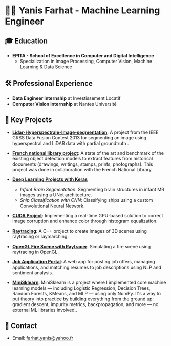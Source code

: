 👨‍💻 Yanis Farhat - Machine Learning Engineer
====================================================================

🎓 Education
------------

*   **EPITA - School of Excellence in Computer and Digital Intelligence**
    *   Specialization in Image Processing, Computer Vision, Machine Learning & Data Science

🛠️ Professional Experience
---------------------------

*   **Data Engineer Internship** at Investissement Locatif
*   **Computer Vision Internship** at Nantes Université

🚀 Key Projects
---------------

*   **[ Lidar-Hyperspectrale-Image-segmentation](https://github.com/Rickil/pixelClassifier_dataFusionContest)**: A project from the IEEE GRSS Data Fusion Contest 2013 for segmenting an image using hyperspectral and LiDAR data with partial groundtruth ​[](https://github.com/Rickil/pixelClassifier_dataFusionContest).
*   **[French national library project](https://github.com/Rickil/pfeeApp)**: A state of the art and benchmark of the existing object detection models to extract features from historical documents (drawings, writings, stamps, prints, photographs)​. This project was done in collaboration with the French National Library.
*   **[Deep Learning Projects with Keras](https://github.com/Rickil/keras_deep-learning)**
    
    *   _Infant Brain Segmentation_: Segmenting brain structures in infant MR images using a UNet architecture​[](https://github.com/Rickil/keras_deep-learning)​.
    *   _Ship Classification with CNN_: Classifying ships using a custom Convolutional Neural N​etwork[](https://github.com/Rickil/keras_deep-learning).
*   **[CUDA Project](https://github.com/Rickil/CUDA_project)**: Implementing a real-time GPU-based solution to correct image corruption and enhance color through histogram equalization​[](https://github.com/Rickil/CUDA_project)​.
    
*   **[Raytracing](https://github.com/Rickil/RayTracer)**: A C++ project to create images of 3D scenes using raytracing or raymarching​[](https://github.com/Rickil/RayTracer)​.
    
*   **[OpenGL Fire Scene with Raytracer](https://github.com/Rickil/POGL)**: Simulating a fire scene using raytracing in ​OpenGL[](https://github.com/Rickil/POGL).

*   **[Job Application Portal](https://github.com/Rickil/JobApplicationPortal)**: A web app for posting job offers, managing applications, and matching resumes to job descriptions using NLP and sentiment analysis[](https://github.com/Rickil/JobApplicationPortal).

* **[MiniSklearn](https://github.com/Rickil/MiniSklearn)**: MiniSklearn is a project where I implemented core machine learning models — including Logistic Regression, Decision Trees, Random Forests, KMeans, and MLP — using only NumPy. It's a way to put theory into practice by building everything from the ground up: gradient descent, impurity metrics, backpropagation, and more — no external ML libraries involved.[](https://github.com/Rickil/MiniSklearn).

📧 Contact
----------

*   Email: farhat.yanis@yahoo.fr
